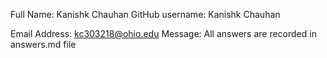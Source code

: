Full Name: Kanishk Chauhan
GitHub username: Kanishk Chauhan

Email Address: kc303218@ohio.edu
Message: All answers are recorded in answers.md file
